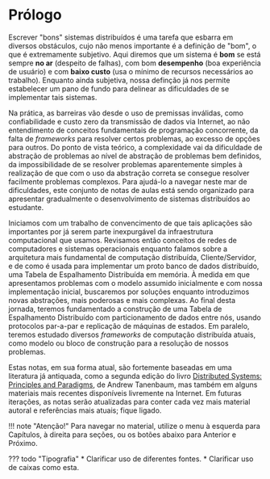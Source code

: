 # Prólogo

Escrever "bons" sistemas distribuídos é uma tarefa que esbarra em diversos obstáculos, cujo não menos importante é a definição de "bom", o que é extremamente subjetivo. 
Aqui diremos que um sistema é **bom** se está sempre **no ar** (despeito de falhas), com bom **desempenho** (boa experiência de usuário) e com **baixo custo** (usa o mínimo de recursos necessários ao trabalho). Enquanto ainda subjetiva, nossa definção já nos permite estabelecer um pano de fundo para delinear as dificuldades de se implementar tais sistemas.

Na prática, as barreiras vão desde o uso de premissas inválidas, como confiabilidade e custo zero da transmissão de dados via Internet, ao não entendimento de conceitos fundamentais de programação concorrente, da falta de *frameworks* para resolver certos problemas, ao excesso de opções para outros.
Do ponto de vista teórico, a complexidade vai da dificuldade de abstração de problemas ao nível de abstração de problemas bem definidos, da impossibilidade de se resolver problemas aparentemente simples à realização de que com o uso da abstração correta se consegue resolver facilmente problemas complexos.
Para ajudá-lo a navegar neste mar de dificuldades, este conjunto de notas de aulas está sendo organizado para apresentar gradualmente o desenvolvimento de sistemas distribuídos ao estudante.

Iniciamos com um trabalho de convencimento de que tais aplicações são importantes por já serem parte inexpurgável da infraestrutura computacional que usamos.
Revisamos então conceitos de redes de computadores e sistemas operacionais enquanto falamos sobre a arquitetura mais fundamental de computação distribuída, Cliente/Servidor, e de como é usada para implementar um proto banco de dados distribuído, uma Tabela de Espalhamento Distribuída em memória.
À medida em que apresentamos problemas com o modelo assumido inicialmente e com nossa implementação inicial, buscaremos por soluções enquanto introduzimos novas abstrações, mais poderosas e mais complexas.
Ao final desta jornada, teremos fundamentado a construção de uma Tabela de Espalhamento Distribuído com particionamento de dados entre nós, usando protocolos par-a-par e replicação de máquinas de estados.
Em paralelo, teremos estudado diversos *frameworks* de computação distribuída atuais, como modelo ou bloco de construção para a resolução de nossos problemas.

Estas notas, em sua forma atual, são fortemente baseadas em uma literatura já antiquada, como a segunda edição do livro [Distributed Systems: Principles and Paradigms](https://www.amazon.com.br/Distributed-Systems-Principles-Andrew-Tanenbaum/dp/153028175X), de Andrew Tanenbaum, mas também em alguns materiais mais recentes disponíveis livremente na Internet.
Em futuras iterações, as notas serão atualizadas para conter cada vez mais material autoral e referências mais atuais; fique ligado.


!!! note "Atenção!"
    Para navegar no material, utilize o menu à esquerda para Capítulos, à direita para seções, ou os botões abaixo para Anterior e Próximo.

??? todo "Tipografia"
    * Clarificar uso de diferentes fontes.
    * Clarificar uso de caixas como esta.
